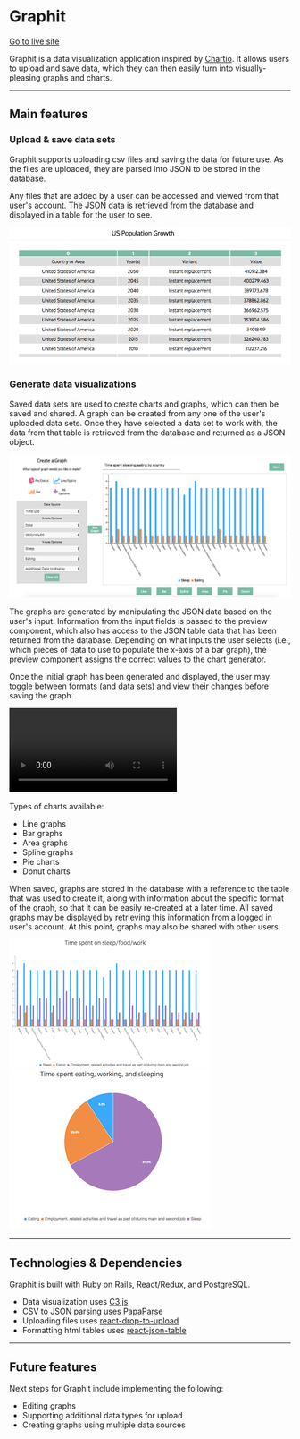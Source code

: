 # Graphit

[Go to live site][heroku]



Graphit is a data visualization application inspired by [Chartio][chartio]. It allows users to upload and save data, which they can then easily turn into visually-pleasing graphs and charts.


---
## Main features

### Upload & save data sets

Graphit supports uploading csv files and saving the data for future use. As the files are uploaded, they are parsed into JSON to be stored in the database.


Any files that are added by a user can be accessed and viewed from that user's account. The JSON data is retrieved from the database and displayed in a table for the user to see.

![viewing data](https://github.com/acmeff/graphit/blob/master/graphit/docs/screenshots/table-detail.png "Example data table")


### Generate data visualizations

Saved data sets are used to create charts and graphs, which can then be saved and shared.
A graph can be created from any one of the user's uploaded data sets. Once they have selected a data set to work with, the data from that table is retrieved from the database and returned as a JSON object.

![create graph](https://github.com/acmeff/graphit/blob/master/graphit/docs/screenshots/create-graph.png "Creating a new graph based on user's data set")

The graphs are generated by manipulating the JSON data based on the user's input. Information from the input fields is passed to the preview component, which also has access to the JSON table data that has been returned from the database. Depending on what inputs the user selects (i.e., which pieces of data to use to populate the x-axis of a bar graph), the preview component assigns the correct values to the chart generator.

Once the initial graph has been generated and displayed, the user may toggle between formats (and data sets) and view their changes before saving the graph.

![toggle graph](https://github.com/acmeff/graphit/blob/master/graphit/docs/screenshots/toggle-graph.mov "See current state of graph")

Types of charts available:
+ Line graphs
+ Bar graphs
+ Area graphs
+ Spline graphs
+ Pie charts
+ Donut charts

When saved, graphs are stored in the database with a reference to the table that was used to create it, along with information about the specific format of the graph, so that it can be easily re-created at a later time. All saved graphs may be displayed by retrieving this information from a logged in user's account. At this point, graphs may also be shared with other users.

![bar graph](https://github.com/acmeff/graphit/blob/master/graphit/docs/screenshots/bar-detail.png "Bar graph")                  ![pie chart](https://github.com/acmeff/graphit/blob/master/graphit/docs/screenshots/pie-detail.png "Pie chart")



---

## Technologies & Dependencies

Graphit is built with Ruby on Rails, React/Redux, and PostgreSQL.

  + Data visualization uses [C3.js][c3]
  + CSV to JSON parsing uses [PapaParse][papaparse]
  + Uploading files uses [react-drop-to-upload][droptoupload]
  + Formatting html tables uses [react-json-table][jsontable]

---
## Future features

Next steps for Graphit include implementing the following:

 + Editing graphs
 + Supporting additional data types for upload
 + Creating graphs using multiple data sources


[chartio]:https://chartio.com/
[heroku]:https://ancient-taiga-42028.herokuapp.com/#/
[c3]:https://github.com/c3js/c3
[PapaParse]:https://github.com/mholt/PapaParse
[droptoupload]:https://github.com/compulim/react-drop-to-upload
[jsontable]:https://github.com/arqex/react-json-table
